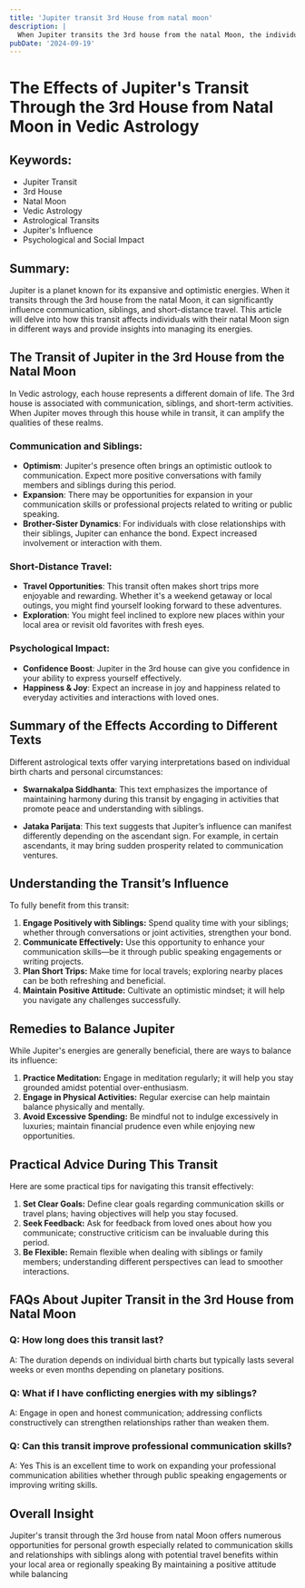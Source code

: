 ```yaml
---
title: 'Jupiter transit 3rd House from natal moon'
description: |
  When Jupiter transits the 3rd house from the natal Moon, the individual may face challenges such as loss of position, failure in undertakings, and financial setbacks. This period is marked by difficulties, including health issues, strained relationships, and general dissatisfaction.
pubDate: '2024-09-19'
---
```


# The Effects of Jupiter's Transit Through the 3rd House from Natal Moon in Vedic Astrology

## Keywords:
- Jupiter Transit
- 3rd House
- Natal Moon
- Vedic Astrology
- Astrological Transits
- Jupiter's Influence
- Psychological and Social Impact

## Summary:
Jupiter is a planet known for its expansive and optimistic energies. When it transits through the 3rd house from the natal Moon, it can significantly influence communication, siblings, and short-distance travel. This article will delve into how this transit affects individuals with their natal Moon sign in different ways and provide insights into managing its energies.

## The Transit of Jupiter in the 3rd House from the Natal Moon

In Vedic astrology, each house represents a different domain of life. The 3rd house is associated with communication, siblings, and short-term activities. When Jupiter moves through this house while in transit, it can amplify the qualities of these realms.

### Communication and Siblings:
- **Optimism**: Jupiter's presence often brings an optimistic outlook to communication. Expect more positive conversations with family members and siblings during this period.
- **Expansion**: There may be opportunities for expansion in your communication skills or professional projects related to writing or public speaking.
- **Brother-Sister Dynamics**: For individuals with close relationships with their siblings, Jupiter can enhance the bond. Expect increased involvement or interaction with them.

### Short-Distance Travel:
- **Travel Opportunities**: This transit often makes short trips more enjoyable and rewarding. Whether it's a weekend getaway or local outings, you might find yourself looking forward to these adventures.
- **Exploration**: You might feel inclined to explore new places within your local area or revisit old favorites with fresh eyes.

### Psychological Impact:
- **Confidence Boost**: Jupiter in the 3rd house can give you confidence in your ability to express yourself effectively.
- **Happiness & Joy**: Expect an increase in joy and happiness related to everyday activities and interactions with loved ones.

## Summary of the Effects According to Different Texts

Different astrological texts offer varying interpretations based on individual birth charts and personal circumstances:

- **Swarnakalpa Siddhanta**: This text emphasizes the importance of maintaining harmony during this transit by engaging in activities that promote peace and understanding with siblings.
  
- **Jataka Parijata**: This text suggests that Jupiter’s influence can manifest differently depending on the ascendant sign. For example, in certain ascendants, it may bring sudden prosperity related to communication ventures.

## Understanding the Transit’s Influence

To fully benefit from this transit:

1. **Engage Positively with Siblings:** Spend quality time with your siblings; whether through conversations or joint activities, strengthen your bond.
2. **Communicate Effectively:** Use this opportunity to enhance your communication skills—be it through public speaking engagements or writing projects.
3. **Plan Short Trips:** Make time for local travels; exploring nearby places can be both refreshing and beneficial.
4. **Maintain Positive Attitude:** Cultivate an optimistic mindset; it will help you navigate any challenges successfully.

## Remedies to Balance Jupiter

While Jupiter's energies are generally beneficial, there are ways to balance its influence:

1. **Practice Meditation:** Engage in meditation regularly; it will help you stay grounded amidst potential over-enthusiasm.
2. **Engage in Physical Activities:** Regular exercise can help maintain balance physically and mentally.
3. **Avoid Excessive Spending:** Be mindful not to indulge excessively in luxuries; maintain financial prudence even while enjoying new opportunities.

## Practical Advice During This Transit

Here are some practical tips for navigating this transit effectively:

1. **Set Clear Goals:** Define clear goals regarding communication skills or travel plans; having objectives will help you stay focused.
2. **Seek Feedback:** Ask for feedback from loved ones about how you communicate; constructive criticism can be invaluable during this period.
3. **Be Flexible:** Remain flexible when dealing with siblings or family members; understanding different perspectives can lead to smoother interactions.

## FAQs About Jupiter Transit in the 3rd House from Natal Moon

### Q: How long does this transit last?
A: The duration depends on individual birth charts but typically lasts several weeks or even months depending on planetary positions.

### Q: What if I have conflicting energies with my siblings?
A: Engage in open and honest communication; addressing conflicts constructively can strengthen relationships rather than weaken them.

### Q: Can this transit improve professional communication skills?
A: Yes This is an excellent time to work on expanding your professional communication abilities whether through public speaking engagements or improving writing skills.

## Overall Insight

Jupiter's transit through the 3rd house from natal Moon offers numerous opportunities for personal growth especially related to communication skills and relationships with siblings along with potential travel benefits within your local area or regionally speaking By maintaining a positive attitude while balancing